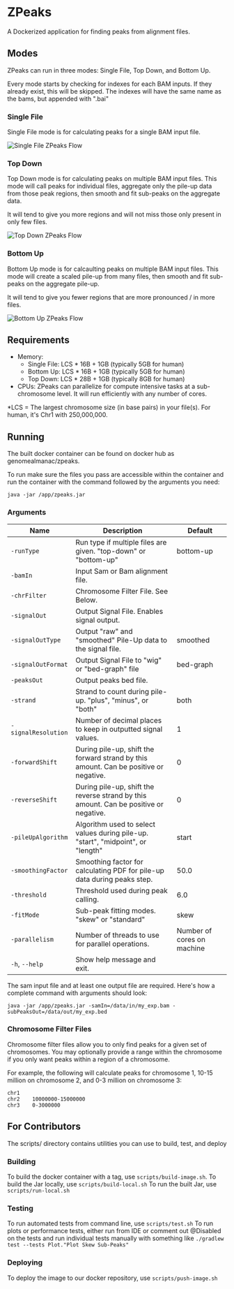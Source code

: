 # ZPeaks

A Dockerized application for finding peaks from alignment files.

## Modes

ZPeaks can run in three modes: Single File, Top Down, and Bottom Up.

Every mode starts by checking for indexes for each BAM inputs. If they already exist, this will be skipped. The 
indexes will have the same name as the bams, but appended with ".bai"

### Single File

Single File mode is for calculating peaks for a single BAM input file.

![Single File ZPeaks Flow](img/zpeaks_single_file.png)

### Top Down

Top Down mode is for calculating peaks on multiple BAM input files. This mode will call peaks for individual files, 
aggregate only the pile-up data from those peak regions, then smooth and fit sub-peaks on the aggregate data.

It will tend to give you more regions and will not miss those only present in only few files.

![Top Down ZPeaks Flow](img/zpeaks_top_down.png)

### Bottom Up

Bottom Up mode is for calcaulting peaks on multiple BAM input files. This mode will create a scaled pile-up from 
many files, then smooth and fit sub-peaks on the aggregate pile-up.

It will tend to give you fewer regions that are more pronounced / in more files.

![Bottom Up ZPeaks Flow](img/zpeaks_bottom_up.png)

## Requirements

- Memory: 
    - Single File: LCS * 16B + 1GB (typically 5GB for human)
    - Bottom Up: LCS * 16B + 1GB (typically 5GB for human)
    - Top Down: LCS * 28B + 1GB (typically 8GB for human)
- CPUs: ZPeaks can parallelize for compute intensive tasks at a sub-chromosome level. It will run efficiently with 
any number of cores.

*LCS = The largest chromosome size (in base pairs) in your file(s). For human, it's Chr1 with 250,000,000.

## Running

The built docker container can be found on docker hub as genomealmanac/zpeaks.

To run make sure the files you pass are accessible within the container and run the container with the command 
followed by the arguments you need:

`java -jar /app/zpeaks.jar`

### Arguments

| Name |  Description | Default |
|---|---|---|
| `-runType` | Run type if multiple files are given. "top-down" or "bottom-up" | bottom-up |
| `-bamIn`| Input Sam or Bam alignment file. | |
| `-chrFilter` | Chromosome Filter File. See Below. | |
| `-signalOut`| Output Signal File. Enables signal output. | |
| `-signalOutType`| Output "raw" and "smoothed" Pile-Up data to the signal file. | smoothed |
| `-signalOutFormat`| Output Signal File to "wig" or "bed-graph" file | bed-graph |
| `-peaksOut`| Output peaks bed file. | |
| `-strand`| Strand to count during pile-up. "plus", "minus", or "both" | both |
| `-signalResolution`| Number of decimal places to keep in outputted signal values. | 1 |
| `-forwardShift`| During pile-up, shift the forward strand by this amount. Can be positive or negative. | 0 |
| `-reverseShift`| During pile-up, shift the reverse strand by this amount. Can be positive or negative. | 0 |
| `-pileUpAlgorithm`| Algorithm used to select values during pile-up. "start", "midpoint", or "length" | start |
| `-smoothingFactor` | Smoothing factor for calculating PDF for pile-up data during peaks step. | 50.0 |
| `-threshold`| Threshold used during peak calling. | 6.0 |
| `-fitMode`| Sub-peak fitting modes. "skew" or "standard" | skew |
| `-parallelism`| Number of threads to use for parallel operations. | Number of cores on machine |
| `-h`, `--help`| Show help message and exit. | |

The sam input file and at least one output file are required. Here's how a complete command with arguments should look:

`java -jar /app/zpeaks.jar -samIn=/data/in/my_exp.bam -subPeaksOut=/data/out/my_exp.bed`

### Chromosome Filter Files

Chromosome filter files allow you to only find peaks for a given set of chromosomes. You may optionally provide a range 
within the chromosome if you only want peaks within a region of a chromosome. 

For example, the following will calculate peaks for chromosome 1, 10-15 million on chromosome 2, and 
0-3 million on chromosome 3:

```
chr1
chr2    10000000-15000000
chr3    0-3000000
```

## For Contributors

The scripts/ directory contains utilities you can use to build, test, and deploy

### Building

To build the docker container with a tag, use `scripts/build-image.sh`.
To build the Jar locally, use `scripts/build-local.sh`
To run the built Jar, use `scripts/run-local.sh`

### Testing

To run automated tests from command line, use `scripts/test.sh`
To run plots or performance tests, either run from IDE or comment out @Disabled on the tests and run individual tests 
manually with something like `./gradlew test --tests Plot."Plot Skew Sub-Peaks"`

### Deploying

To deploy the image to our docker repository, use `scripts/push-image.sh`